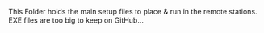This Folder holds the main setup files to place & run in the remote stations.
EXE files are too big to keep on GitHub...

